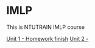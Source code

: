 # IMLP
This is NTUTRAIN IMLP course

[Unit 1 - Homework finish](https://github.com/YouWeiChenPython/IMLP/blob/main/Unit01/Unit01_Crash%20Course%20on%20Python.ipynb)
[Unit 2 - ](https://github.com/YouWeiChenPython/IMLP/tree/main/Unit02)
